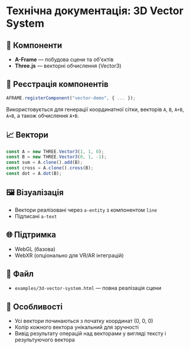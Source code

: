 # Технічна документація: 3D Vector System

## 🔧 Компоненти

* **A-Frame** — побудова сцени та об'єктів
* **Three.js** — векторні обчислення (Vector3)

## 📜 Реєстрація компонентів

```javascript
AFRAME.registerComponent("vector-demo", { ... });
```

Використовується для генерації координатної сітки, векторів `A`, `B`, `A+B`, `A×B`, а також обчислення `A•B`.

## 📈 Вектори

```js
const A = new THREE.Vector3(1, 1, 0);
const B = new THREE.Vector3(0, 1, -1);
const sum = A.clone().add(B);
const cross = A.clone().cross(B);
const dot = A.dot(B);
```

## 🖼️ Візуалізація

* Вектори реалізовані через `a-entity` з компонентом `line`
* Підписані `a-text`

## 🌐 Підтримка

* WebGL (базова)
* WebXR (опціонально для VR/AR інтеграцій)

## 📄 Файл

* `examples/3d-vector-system.html` — повна реалізація сцени

## 📍 Особливості

* Усі вектори починаються з початку координат (0, 0, 0)
* Колір кожного вектора унікальний для зручності
* Вивід результату операцій над векторами у вигляді тексту і результуючого вектора

